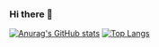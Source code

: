### Hi there 👋

<!--
**pureskys/pureskys** is a ✨ _special_ ✨ repository because its `README.md` (this file) appears on your GitHub profile.

Here are some ideas to get you started:

- 🔭 I’m currently working on ...
- 🌱 I’m currently learning ...
- 👯 I’m looking to collaborate on ...
- 🤔 I’m looking for help with ...
- 💬 Ask me about ...
- 📫 How to reach me: ...
- 😄 Pronouns: ...
- ⚡ Fun fact: ...
-->

[![Anurag's GitHub stats](https://github-readme-stats.vercel.app/api?username=pureskys)](https://github.com/anuraghazra/github-readme-stats)
[![Top Langs](https://github-readme-stats.vercel.app/api/top-langs/?username=pureskys)](https://github.com/anuraghazra/github-readme-stats)
